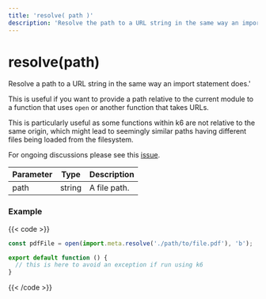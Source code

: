 ```yaml
---
title: 'resolve( path )'
description: 'Resolve the path to a URL string in the same way an import statement does.'
---
```


# resolve(path)

Resolve a path to a URL string in the same way an import statement does.'

This is useful if you want to provide a path relative to the current module to a function that uses `open` or another function that takes URLs.

This is particularly useful as some functions within k6 are not relative to the same origin, which might lead to seemingly similar paths having different files being loaded from the filesystem.

For ongoing discussions please see this [issue](https://github.com/grafana/k6/issues/3857).

| Parameter | Type   | Description                |
| --------- | ------ | -------------------------- |
| path      | string | A file path. |

### Example

{{< code >}}

```javascript
const pdfFile = open(import.meta.resolve('./path/to/file.pdf'), 'b');

export default function () {
  // this is here to avoid an exception if run using k6
}
```

{{< /code >}}
